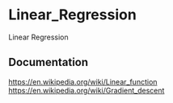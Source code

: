 # Linear_Regression
Linear Regression

Documentation
-------------
https://en.wikipedia.org/wiki/Linear_function
https://en.wikipedia.org/wiki/Gradient_descent